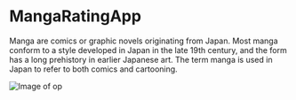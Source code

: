 # MangaRatingApp
Manga are comics or graphic novels originating from Japan. Most manga conform to a style developed in Japan in the late 19th century, and the form has a long prehistory in earlier Japanese art. The term manga is used in Japan to refer to both comics and cartooning.


![Image of op]()
